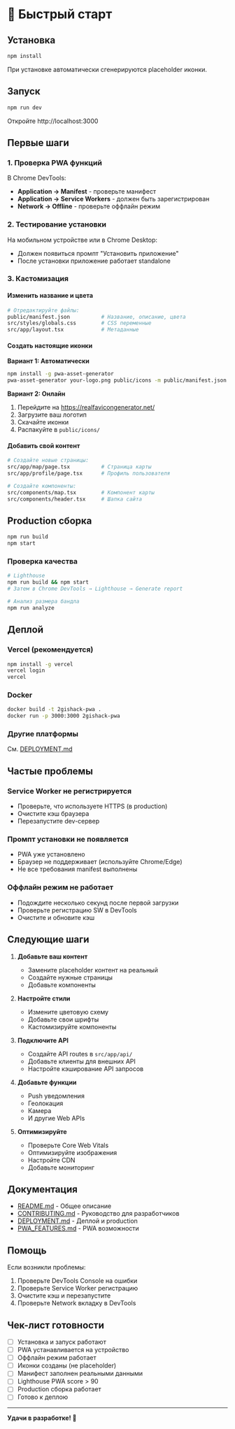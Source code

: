 # 🚀 Быстрый старт

## Установка

```bash
npm install
```

При установке автоматически сгенерируются placeholder иконки.

## Запуск

```bash
npm run dev
```

Откройте http://localhost:3000

## Первые шаги

### 1. Проверка PWA функций

В Chrome DevTools:
- **Application → Manifest** - проверьте манифест
- **Application → Service Workers** - должен быть зарегистрирован
- **Network → Offline** - проверьте оффлайн режим

### 2. Тестирование установки

На мобильном устройстве или в Chrome Desktop:
- Должен появиться промпт "Установить приложение"
- После установки приложение работает standalone

### 3. Кастомизация

#### Изменить название и цвета
```bash
# Отредактируйте файлы:
public/manifest.json          # Название, описание, цвета
src/styles/globals.css        # CSS переменные
src/app/layout.tsx            # Метаданные
```

#### Создать настоящие иконки

**Вариант 1: Автоматически**
```bash
npm install -g pwa-asset-generator
pwa-asset-generator your-logo.png public/icons -m public/manifest.json
```

**Вариант 2: Онлайн**
1. Перейдите на https://realfavicongenerator.net/
2. Загрузите ваш логотип
3. Скачайте иконки
4. Распакуйте в `public/icons/`

#### Добавить свой контент

```bash
# Создайте новые страницы:
src/app/map/page.tsx          # Страница карты
src/app/profile/page.tsx      # Профиль пользователя

# Создайте компоненты:
src/components/map.tsx        # Компонент карты
src/components/header.tsx     # Шапка сайта
```

## Production сборка

```bash
npm run build
npm start
```

### Проверка качества

```bash
# Lighthouse
npm run build && npm start
# Затем в Chrome DevTools → Lighthouse → Generate report

# Анализ размера бандла
npm run analyze
```

## Деплой

### Vercel (рекомендуется)
```bash
npm install -g vercel
vercel login
vercel
```

### Docker
```bash
docker build -t 2gishack-pwa .
docker run -p 3000:3000 2gishack-pwa
```

### Другие платформы
См. [DEPLOYMENT.md](DEPLOYMENT.md)

## Частые проблемы

### Service Worker не регистрируется
- Проверьте, что используете HTTPS (в production)
- Очистите кэш браузера
- Перезапустите dev-сервер

### Промпт установки не появляется
- PWA уже установлено
- Браузер не поддерживает (используйте Chrome/Edge)
- Не все требования manifest выполнены

### Оффлайн режим не работает
- Подождите несколько секунд после первой загрузки
- Проверьте регистрацию SW в DevTools
- Очистите и обновите кэш

## Следующие шаги

1. **Добавьте ваш контент**
   - Замените placeholder контент на реальный
   - Создайте нужные страницы
   - Добавьте компоненты

2. **Настройте стили**
   - Измените цветовую схему
   - Добавьте свои шрифты
   - Кастомизируйте компоненты

3. **Подключите API**
   - Создайте API routes в `src/app/api/`
   - Добавьте клиенты для внешних API
   - Настройте кэширование API запросов

4. **Добавьте функции**
   - Push уведомления
   - Геолокация
   - Камера
   - И другие Web APIs

5. **Оптимизируйте**
   - Проверьте Core Web Vitals
   - Оптимизируйте изображения
   - Настройте CDN
   - Добавьте мониторинг

## Документация

- [README.md](README.md) - Общее описание
- [CONTRIBUTING.md](CONTRIBUTING.md) - Руководство для разработчиков
- [DEPLOYMENT.md](DEPLOYMENT.md) - Деплой и production
- [PWA_FEATURES.md](PWA_FEATURES.md) - PWA возможности

## Помощь

Если возникли проблемы:
1. Проверьте DevTools Console на ошибки
2. Проверьте Service Worker регистрацию
3. Очистите кэш и перезапустите
4. Проверьте Network вкладку в DevTools

## Чек-лист готовности

- [ ] Установка и запуск работают
- [ ] PWA устанавливается на устройство
- [ ] Оффлайн режим работает
- [ ] Иконки созданы (не placeholder)
- [ ] Манифест заполнен реальными данными
- [ ] Lighthouse PWA score > 90
- [ ] Production сборка работает
- [ ] Готово к деплою

---

**Удачи в разработке! 🚀**


